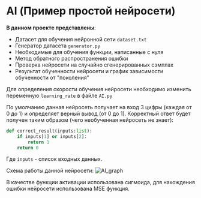 # AI (Пример простой нейросети)
**В данном проекте представлены**:
- Датасет для обучения нейронной сети `dataset.txt`
- Генератор датасета `generator.py`
- Необходимые для обучения функции, написанные с нуля
- Метод обратного распространения ошибки 
- Проверка нейросети на случайно сгенерированных сэмплах
- Результат обученности нейросети и график зависимости обученности от "поколения"

Для определения скорости обучения нейросети необходимо изменить переменную `learning_rate` в файле `AI.py`

По умолчанию данная нейросеть получает на вход 3 цифры (каждая от 0 до 1) и определяет верный вывод (от 0 до 1). Корректный ответ будет получен таким образом (чего необученная нейросеть не знает):
```py
def correct_result(inputs:list):
	if inputs[1] or inputs[2]:
		return 1
	return 0
```
Где `inputs` - список входных данных.

Схема работы данной нейросети:
![AI_graph](https://user-images.githubusercontent.com/120571667/228753892-2702123e-ed1c-4bd8-80a4-a86085d8acf8.png)

В качестве функции активации использована сигмоида, для нахождения ошибки нейросети использована MSE функция.
